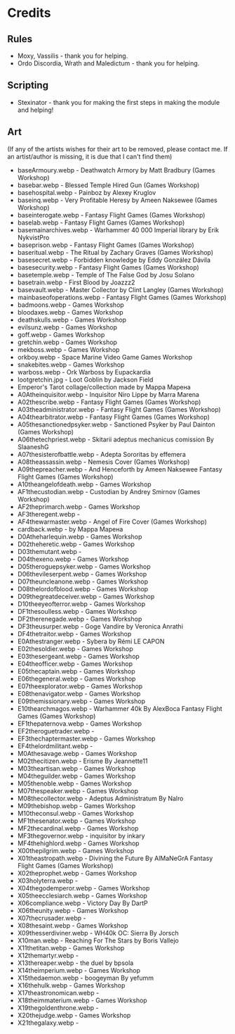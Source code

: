 ﻿# Credits

## Rules
- Moxy, Vassilis - thank you for helping.
- Ordo Discordia, Wrath and Maledictum - thank you for helping.

## Scripting
- Stexinator - thank you for making the first steps in making the module and helping!

## Art
(If any of the artists wishes for their art to be removed, please contact me. If an artist/author is missing, it is due that I can't find them)

- baseArmoury.webp - Deathwatch Armory by Matt Bradbury (Games Workshop)
- basebar.webp - Blessed Temple Hired Gun (Games Workshop)
- basehospital.webp - Painboz by Alexey Kruglov
- baseinq.webp - Very Profitable Heresy by Ameen Naksewee (Games Workshop)
- baseinterogate.webp - Fantasy Flight Games (Games Workshop)
- baselab.webp - Fantasy Flight Games (Games Workshop)
- basemainarchives.webp - Warhammer 40 000 Imperial library by Erik NykvistPro
- baseprison.webp - Fantasy Flight Games (Games Workshop)
- baseritual.webp - The Ritual by Zachary Graves (Games Workshop)
- basesecret.webp - Forbidden knowledge by Eddy González Dávila
- basesecurity.webp - Fantasy Flight Games (Games Workshop)
- basetemple.webp - Temple of The False God by Josu Solano
- basetrain.webp - First Blood by Joazzz2
- basevault.webp - Master Collector by Clint Langley (Games Workshop)
- mainbaseofoperations.webp - Fantasy Flight Games (Games Workshop)
- badmoons.webp - Games Workshop
- bloodaxes.webp - Games Workshop
- deathskulls.webp - Games Workshop
- evilsunz.webp - Games Workshop
- goff.webp - Games Workshop
- gretchin.webp - Games Workshop
- mekboss.webp - Games Workshop
- orkboy.webp - Space Marine Video Game Games Workshop
- snakebites.webp - Games Workshop
- warboss.webp - Ork Warboss by Eupackardia
- lootgretchin.jpg - Loot Goblin by Jackson Field
- Emperor's Tarot collage/collection made by Марра Марена
- A0Atheinquisitor.webp - Inquisitor Niro Lippe by Marra Marena
- A02thescribe.webp - Fantasy Flight Games (Games Workshop)
- A03theadministrator.webp - Fantasy Flight Games (Games Workshop)
- A04thearbitrator.webp - Fantasy Flight Games (Games Workshop)
- A05thesanctionedpsyker.webp - Sanctioned Psyker by Paul Dainton (Games Workshop)
- A06thetechpriest.webp - Skitarii adeptus mechanicus comission By SlaaneshG
- A07thesisterofbattle.webp - Adepta Sororitas by effemera
- A08theassassin.webp - Nemesis Cover (Games Workshop)
- A09thepreacher.webp - And Henceforth by Ameen Naksewee Fantasy Flight Games (Games Workshop)
- A10theangelofdeath.webp - Games Workshop
- AF1thecustodian.webp - Custodian by Andrey Smirnov (Games Workshop)
- AF2theprimarch.webp - Games Workshop
- AF3theregent.webp - 
- AF4thewarmaster.webp - Angel of Fire Cover (Games Workshop)
- cardback.webp - by Марра Марена
- D0Atheharlequin.webp - Games Workshop
- D02theheretic.webp - Games Workshop
- D03themutant.webp - 
- D04thexeno.webp - Games Workshop
- D05theroguepsyker.webp - Games Workshop
- D06thevileserpent.webp - Games Workshop
- D07theuncleanone.webp - Games Workshop
- D08thelordofblood.webp - Games Workshop
- D09thegreatdeceiver.webp - Games Workshop
- D10theeyeofterror.webp - Games Workshop
- DF1thesoulless.webp - Games Workshop
- DF2therenegade.webp - Games Workshop
- DF3theusurper.webp - Goge Vandire by Veronica Anrathi
- DF4thetraitor.webp - Games Workshop
- E0Athestranger.webp - Sybera by Rémi LE CAPON
- E02thesoldier.webp - Games Workshop
- E03thesergeant.webp - Games Workshop
- E04theofficer.webp - Games Workshop
- E05thecaptain.webp - Games Workshop
- E06thegeneral.webp - Games Workshop
- E07theexplorator.webp - Games Workshop
- E08thenavigator.webp - Games Workshop
- E09themissionary.webp - Games Workshop
- E10thearchmagos.webp - Warhammer 40k By AlexBoca Fantasy Flight Games (Games Workshop)
- EF1thepaternova.webp - Games Workshop
- EF2theroguetrader.webp - 
- EF3thechaptermaster.webp - Games Workshop
- EF4thelordmilitant.webp - 
- M0Athesavage.webp - Games Workshop
- M02thecitizen.webp - Erisme By Jeannette11
- M03theartisan.webp - Games Workshop
- M04theguilder.webp - Games Workshop
- M05thenoble.webp - Games Workshop
- M07thespeaker.webp - Games Workshop
- M08thecollector.webp - Adeptus Administratum By Nalro
- M09thebishop.webp - Games Workshop
- M10theconsul.webp - Games Workshop
- MF1thesenator.webp - Games Workshop
- MF2thecardinal.webp - Games Workshop
- MF3thegovernor.webp - inquisitor by inkary
- MF4thehighlord.webp - Games Workshop
- X00thepilgrim.webp - Games Workshop
- X01theastropath.webp - Divining the Future By AlMaNeGrA Fantasy Flight Games (Games Workshop)
- X02theprophet.webp - Games Workshop
- X03holyterra.webp - 
- X04thegodemperor.webp - Games Workshop
- X05theecclesiarch.webp - Games Workshop
- X06compliance.webp - Victory Day By DartP
- X06theunity.webp - Games Workshop
- X07thecrusader.webp - 
- X08thesaint.webp - Games Workshop
- X09thesserdiviner.webp - WH40k OC: Sierra By Jorsch
- X10man.webp - Reaching For The Stars by Boris Vallejo
- X11thetitan.webp - Games Workshop
- X12themartyr.webp - 
- X13thereaper.webp - the duel by bpsola
- X14theimperium.webp - Games Workshop
- X15thedaemon.webp - boogeyman By yefumm
- X16thehulk.webp - Games Workshop
- X17theastronomican.webp - 
- X18theimmaterium.webp - Games Workshop
- X19thegoldenthrone.webp - 
- X20thejudge.webp - Games Workshop
- X21thegalaxy.webp - 